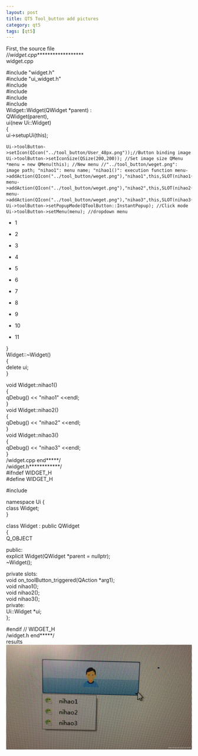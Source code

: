 ```yaml
---
layout: post
title: QT5 Tool_button add pictures
category: qt5
tags: [qt5]
---
```

First, the source file  
//_widget.cpp_\*\*\*\*\*\*\*\*\*\*\*\*\*\*\*\*\*\*  
widget.cpp

\#include "widget.h"  
\#include "ui\_widget.h"  
\#include  
\#include  
\#include  
\#include  
Widget::Widget(QWidget \*parent) :  
QWidget(parent),  
ui(new Ui::Widget)  
{  
ui-\>setupUi(this);
    
    Ui->toolButton->setIcon(QIcon("../tool_button/User_48px.png"));//Button binding image Ui->toolButton->setIconSize(QSize(200,200)); //Set image size QMenu *menu = new QMenu(this); //New menu //"../tool_button/weget.png": image path; "nihao1": menu name; "nihao1()": execution function menu->addAction(QIcon("../tool_button/weget.png"),"nihao1",this,SLOT(nihao1())); menu->addAction(QIcon("../tool_button/weget.png"),"nihao2",this,SLOT(nihao2())); menu->addAction(QIcon("../tool_button/weget.png"),"nihao3",this,SLOT(nihao3())); Ui->toolButton->setPopupMode(QToolButton::InstantPopup); //Click mode Ui->toolButton->setMenu(menu); //dropdown menu 
    

* 1

* 2

* 3

* 4

* 5

* 6

* 7

* 8

* 9

* 10

* 11

}  
Widget::~Widget()  
{  
delete ui;  
}

void Widget::nihao1()  
{  
qDebug() << "nihao1" <<endl;  
}  
void Widget::nihao2()  
{  
qDebug() << "nihao2" <<endl;  
}  
void Widget::nihao3()  
{  
qDebug() << "nihao3" <<endl;  
}  
/widget.cpp end\*\*\*\*\*/  
/widget.h\*\*\*\*\*\*\*\*\*\*\*\*/  
\#ifndef WIDGET\_H  
\#define WIDGET\_H

\#include

namespace Ui {  
class Widget;  
}

class Widget : public QWidget  
{  
Q\_OBJECT

public:  
explicit Widget(QWidget \*parent = nullptr);  
~Widget();

private slots:  
void on\_toolButton\_triggered(QAction \*arg1);  
void nihao1();  
void nihao2();  
void nihao3();  
private:  
Ui::Widget \*ui;  
};

\#endif // WIDGET\_H  
/widget.h end\*\*\*\*\*/  
results  
![ ](./assets/2021-07-25/9ade361f6bb28df92d00700fa64e799a.JPEG)